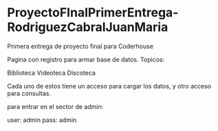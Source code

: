 # ProyectoFInalPrimerEntrega-RodriguezCabralJuanMaria
Primera entrega de proyecto final para Coderhouse

Pagina con registro para armar base de datos.
Topicos:

Biblioteca
Videoteca
Discoteca

Cada uno de estos tiene un acceso para cargar los datos, y otro acceso para consultas.

para entrar en el sector de admin:

user: admin
pass: admin
